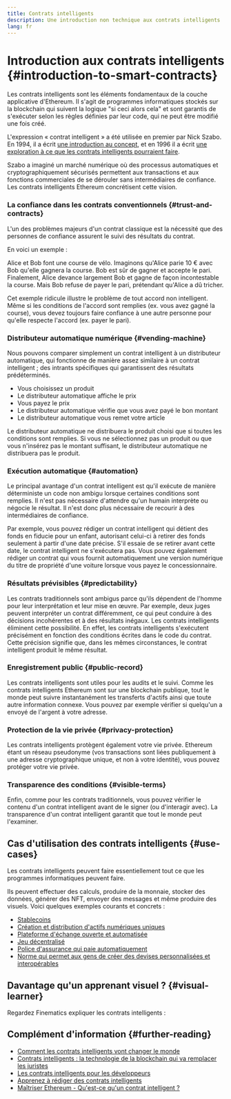 ```yaml
---
title: Contrats intelligents
description: Une introduction non technique aux contrats intelligents
lang: fr
---
```


# Introduction aux contrats intelligents {#introduction-to-smart-contracts}

Les contrats intelligents sont les éléments fondamentaux de la couche applicative d'Ethereum. Il s'agit de programmes informatiques stockés sur la blockchain qui suivent la logique "si ceci alors cela" et sont garantis de s'exécuter selon les règles définies par leur code, qui ne peut être modifié une fois créé.

L'expression « contrat intelligent » a été utilisée en premier par Nick Szabo. En 1994, il a écrit [une introduction au concept](https://www.fon.hum.uva.nl/rob/Courses/InformationInSpeech/CDROM/Literature/LOTwinterschool2006/szabo.best.vwh.net/smart.contracts.html), et en 1996 il a écrit [une exploration à ce que les contrats intelligents pourraient faire](https://www.fon.hum.uva.nl/rob/Courses/InformationInSpeech/CDROM/Literature/LOTwinterschool2006/szabo.best.vwh.net/smart_contracts_2.html).

Szabo a imaginé un marché numérique où des processus automatiques et cryptographiquement sécurisés permettent aux transactions et aux fonctions commerciales de se dérouler sans intermédiaires de confiance. Les contrats intelligents Ethereum concrétisent cette vision.

### La confiance dans les contrats conventionnels {#trust-and-contracts}

L'un des problèmes majeurs d'un contrat classique est la nécessité que des personnes de confiance assurent le suivi des résultats du contrat.

En voici un exemple :

Alice et Bob font une course de vélo. Imaginons qu'Alice parie 10 € avec Bob qu'elle gagnera la course. Bob est sûr de gagner et accepte le pari. Finalement, Alice devance largement Bob et gagne de façon incontestable la course. Mais Bob refuse de payer le pari, prétendant qu'Alice a dû tricher.

Cet exemple ridicule illustre le problème de tout accord non intelligent. Même si les conditions de l'accord sont remplies (ex. vous avez gagné la course), vous devez toujours faire confiance à une autre personne pour qu'elle respecte l'accord (ex. payer le pari).

### Distributeur automatique numérique {#vending-machine}

Nous pouvons comparer simplement un contrat intelligent à un distributeur automatique, qui fonctionne de manière assez similaire à un contrat intelligent ; des intrants spécifiques qui garantissent des résultats prédéterminés.

- Vous choisissez un produit
- Le distributeur automatique affiche le prix
- Vous payez le prix
- Le distributeur automatique vérifie que vous avez payé le bon montant
- Le distributeur automatique vous remet votre article

Le distributeur automatique ne distribuera le produit choisi que si toutes les conditions sont remplies. Si vous ne sélectionnez pas un produit ou que vous n'insérez pas le montant suffisant, le distributeur automatique ne distribuera pas le produit.

### Exécution automatique {#automation}

Le principal avantage d'un contrat intelligent est qu'il exécute de manière déterministe un code non ambigu lorsque certaines conditions sont remplies. Il n'est pas nécessaire d'attendre qu'un humain interprète ou négocie le résultat. Il n'est donc plus nécessaire de recourir à des intermédiaires de confiance.

Par exemple, vous pouvez rédiger un contrat intelligent qui détient des fonds en fiducie pour un enfant, autorisant celui-ci à retirer des fonds seulement à partir d'une date précise. S'il essaie de se retirer avant cette date, le contrat intelligent ne s'exécutera pas. Vous pouvez également rédiger un contrat qui vous fournit automatiquement une version numérique du titre de propriété d'une voiture lorsque vous payez le concessionnaire.

### Résultats prévisibles {#predictability}

Les contrats traditionnels sont ambigus parce qu'ils dépendent de l'homme pour leur interprétation et leur mise en œuvre. Par exemple, deux juges peuvent interpréter un contrat différemment, ce qui peut conduire à des décisions incohérentes et à des résultats inégaux. Les contrats intelligents éliminent cette possibilité. En effet, les contrats intelligents s'exécutent précisément en fonction des conditions écrites dans le code du contrat. Cette précision signifie que, dans les mêmes circonstances, le contrat intelligent produit le même résultat.

### Enregistrement public {#public-record}

Les contrats intelligents sont utiles pour les audits et le suivi. Comme les contrats intelligents Ethereum sont sur une blockchain publique, tout le monde peut suivre instantanément les transferts d'actifs ainsi que toute autre information connexe. Vous pouvez par exemple vérifier si quelqu'un a envoyé de l'argent à votre adresse.

### Protection de la vie privée {#privacy-protection}

Les contrats intelligents protègent également votre vie privée. Ethereum étant un réseau pseudonyme (vos transactions sont liées publiquement à une adresse cryptographique unique, et non à votre identité), vous pouvez protéger votre vie privée.

### Transparence des conditions {#visible-terms}

Enfin, comme pour les contrats traditionnels, vous pouvez vérifier le contenu d'un contrat intelligent avant de le signer (ou d'interagir avec). La transparence d'un contrat intelligent garantit que tout le monde peut l'examiner.

## Cas d'utilisation des contrats intelligents {#use-cases}

Les contrats intelligents peuvent faire essentiellement tout ce que les programmes informatiques peuvent faire.

Ils peuvent effectuer des calculs, produire de la monnaie, stocker des données, générer des NFT, envoyer des messages et même produire des visuels. Voici quelques exemples courants et concrets :

- [Stablecoins](/stablecoins/)
- [Création et distribution d'actifs numériques uniques](/nft/)
- [Plateforme d'échange ouverte et automatisée](/get-eth/#dex)
- [Jeu décentralisé](/dapps/?category=gaming)
- [Police d'assurance qui paie automatiquement](https://etherisc.com/)
- [Norme qui permet aux gens de créer des devises personnalisées et interopérables](/developers/docs/standards/tokens/)

## Davantage qu'un apprenant visuel ? {#visual-learner}

Regardez Finematics expliquer les contrats intelligents :

<YouTube id="pWGLtjG-F5c" />

## Complément d'information {#further-reading}

- [Comment les contrats intelligents vont changer le monde](https://www.youtube.com/watch?v=pA6CGuXEKtQ)
- [Contrats intelligents : la technologie de la blockchain qui va remplacer les juristes](https://blockgeeks.com/guides/smart-contracts/)
- [Les contrats intelligents pour les développeurs](/developers/docs/smart-contracts/)
- [Apprenez à rédiger des contrats intelligents](/developers/learning-tools/)
- [Maîtriser Ethereum - Qu'est-ce qu'un contrat intelligent ?](https://github.com/ethereumbook/ethereumbook/blob/develop/07smart-contracts-solidity.asciidoc#what-is-a-smart-contract)
